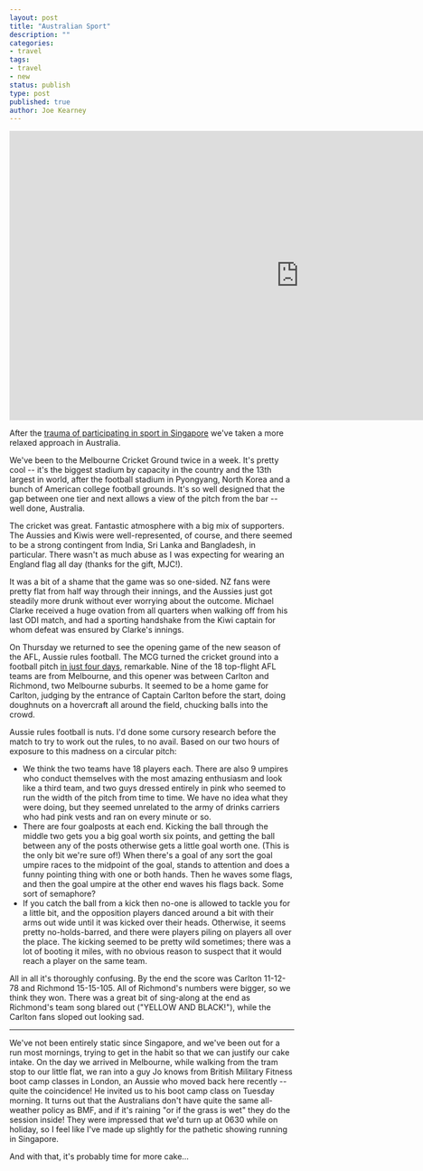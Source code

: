 ```yaml
---
layout: post
title: "Australian Sport"
description: ""
categories:
- travel
tags:
- travel
- new
status: publish
type: post
published: true
author: Joe Kearney
---
```


<div class="title-image">
	<iframe src="https://www.flickr.com/photos/joekearney/16973168376/in/set-72157651625179136/player/" width="1024" height="512" frameborder="0" allowfullscreen webkitallowfullscreen mozallowfullscreen oallowfullscreen msallowfullscreen></iframe>
</div>

After the [trauma of participating in sport in Singapore](/posts/dear-run-club) we've taken a more relaxed approach in Australia.

We've been to the Melbourne Cricket Ground twice in a week. It's pretty cool -- it's the biggest stadium by capacity in the country and the 13th largest in world, after the football stadium in Pyongyang, North Korea and a bunch of American college football grounds. It's so well designed that the gap between one tier and next allows a view of the pitch from the bar -- well done, Australia.

The cricket was great. Fantastic atmosphere with a big mix of supporters. The Aussies and Kiwis were well-represented, of course, and there seemed to be a strong contingent from India, Sri Lanka and Bangladesh, in particular. There wasn't as much abuse as I was expecting for wearing an England flag all day (thanks for the gift, MJC!).

It was a bit of a shame that the game was so one-sided. NZ fans were pretty flat from half way through their innings, and the Aussies just got steadily more drunk without ever worrying about the outcome. Michael Clarke received a huge ovation from all quarters when walking off from his last ODI match, and had a sporting handshake from the Kiwi captain for whom defeat was ensured by Clarke's innings.

On Thursday we returned to see the opening game of the new season of the AFL, Aussie rules football. The MCG turned the cricket ground into a football pitch [in just four days](https://www.youtube.com/watch?v=DyfJ51_Fxoc), remarkable. Nine of the 18 top-flight AFL teams are from Melbourne, and this opener was between Carlton and Richmond, two Melbourne suburbs. It seemed to be a home game for Carlton, judging by the entrance of Captain Carlton before the start, doing doughnuts on a hovercraft all around the field, chucking balls into the crowd.

Aussie rules football is nuts. I'd done some cursory research before the match to try to work out the rules, to no avail. Based on our two hours of exposure to this madness on a circular pitch:

* We think the two teams have 18 players each. There are also 9 umpires who conduct themselves with the most amazing enthusiasm and look like a third team, and two guys dressed entirely in pink who seemed to run the width of the pitch from time to time. We have no idea what they were doing, but they seemed unrelated to the army of drinks carriers who had pink vests and ran on every minute or so.
* There are four goalposts at each end. Kicking the ball through the middle two gets you a big goal worth six points, and getting the ball between any of the posts otherwise gets a little goal worth one. (This is the only bit we're sure of!) When there's a goal of any sort the goal umpire races to the midpoint of the goal, stands to attention and does a funny pointing thing with one or both hands. Then he waves some flags, and then the goal umpire at the other end waves his flags back. Some sort of semaphore?
* If you catch the ball from a kick then no-one is allowed to tackle you for a little bit, and the opposition players danced around a bit with their arms out wide until it was kicked over their heads. Otherwise, it seems pretty no-holds-barred, and there were players piling on players all over the place. The kicking seemed to be pretty wild sometimes; there was a lot of booting it miles, with no obvious reason to suspect that it would reach a player on the same team.

All in all it's thoroughly confusing. By the end the score was Carlton 11-12-78 and Richmond 15-15-105. All  of Richmond's numbers were bigger, so we think they won. There was a great bit of sing-along at the end as Richmond's team song blared out ("YELLOW AND BLACK!"), while the Carlton fans sloped out looking sad.

***

We've not been entirely static since Singapore, and we've been out for a run most mornings, trying to get in the habit so that we can justify our cake intake. On the day we arrived in Melbourne, while walking from the tram stop to our little flat, we ran into a guy Jo knows from British Military Fitness boot camp classes in London, an Aussie who moved back here recently -- quite the coincidence! He invited us to his boot camp class on Tuesday morning. It turns out that the Australians don't have quite the same all-weather policy as BMF, and if it's raining "or if the grass is wet" they do the session inside! They were impressed that we'd turn up at 0630 while on holiday, so I feel like I've made up slightly for the pathetic showing running in Singapore.

And with that, it's probably time for more cake...
